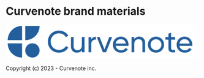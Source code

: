 # Curvenote brand materials

![Curvenote logo](./logos/logo-text-blue.svg)

Copyright (c) 2023 - Curvenote inc.
